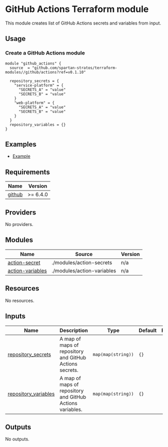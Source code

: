 # GitHub Actions Terraform module
This module creates list of GitHub Actions secrets and variables from input.

## Usage
### Create a GitHub Actions module
```hcl
module "github_actions" {
  source  = "github.com/spartan-stratos/terraform-modules//github/actions?ref=v0.1.10"

  repository_secrets = {
    "service-platform" = {
      "SECRETS_A" = "value"
      "SECRETS_B" = "value"
    }
    "web-platform" = {
      "SECRETS_A" = "value"
      "SECRETS_B" = "value"
    }
  }
  repository_variables = {}
}
```

## Examples
- [Example](./examples/complete/)

<!-- BEGIN_TF_DOCS -->
## Requirements

| Name | Version   |
|------|-----------|
| <a name="requirement_github"></a> [github](#requirement\_github) | \>= 6.4.0 |

## Providers

No providers.

## Modules

| Name | Source | Version |
|------|--------|---------|
| <a name="module_action-secret"></a> [action-secret](#module\_action-secret) | ./modules/action-secrets | n/a |
| <a name="module_action-variables"></a> [action-variables](#module\_action-variables) | ./modules/action-variables | n/a |

## Resources

No resources.

## Inputs

| Name | Description | Type | Default | Required |
|------|-------------|------|---------|:--------:|
| <a name="input_repository_secrets"></a> [repository\_secrets](#input\_repository\_secrets) | A map of maps of repository and GitHub Actions secrets. | `map(map(string))` | `{}` | no |
| <a name="input_repository_variables"></a> [repository\_variables](#input\_repository\_variables) | A map of maps of repository and GitHub Actions variables. | `map(map(string))` | `{}` | no |

## Outputs

No outputs.
<!-- END_TF_DOCS -->
